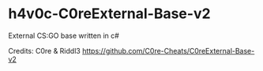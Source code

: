 # h4v0c-C0reExternal-Base-v2
External CS:GO base written in c#

Credits: 
C0re & Riddl3 
https://github.com/C0re-Cheats/C0reExternal-Base-v2